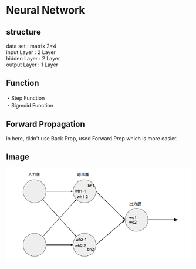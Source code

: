 # Neural Network
## structure
data set : matrix 2*4 <br>
input Layer : 2 Layer <br>
hidden Layer : 2 Layer <br>
output Layer : 1 Layer <br>

## Function
・Step Function <br>
・Sigmoid Function <br>

## Forward Propagation
in here, didn't use Back Prop, used Forward Prop which is more easier.

## Image
![nn](https://github.com/tatatakky/NN/blob/master/NN/pic/nn.png)
